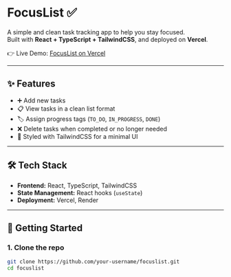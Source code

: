 # FocusList ✅

A simple and clean task tracking app to help you stay focused.  
Built with **React + TypeScript + TailwindCSS**, and deployed on **Vercel**.  

👉 Live Demo: [FocusList on Vercel](https://task-tracker-git-main-saikelkars-projects.vercel.app/)

---

## ✨ Features

- ➕ Add new tasks  
- 📋 View tasks in a clean list format  
- 🏷️ Assign progress tags (`TO_DO`, `IN_PROGRESS`, `DONE`)  
- ❌ Delete tasks when completed or no longer needed  
- 🎨 Styled with TailwindCSS for a minimal UI  


---

## 🛠️ Tech Stack

- **Frontend:** React, TypeScript, TailwindCSS  
- **State Management:** React hooks (`useState`)  
- **Deployment:** Vercel, Render  

---

## 🚀 Getting Started

### 1. Clone the repo
```bash
git clone https://github.com/your-username/focuslist.git
cd focuslist

